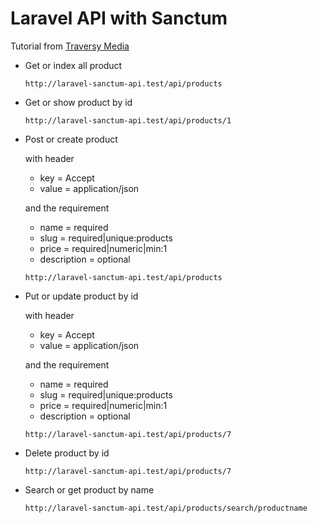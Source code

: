 # Laravel API with Sanctum
Tutorial from [Traversy Media](https://www.youtube.com/watch?v=MT-GJQIY3EU)

- Get or index all product
  ```
  http://laravel-sanctum-api.test/api/products
  ```
  
- Get or show product by id
  ```
  http://laravel-sanctum-api.test/api/products/1
  ```

- Post  or create product
  
  with header 
  - key = Accept 
  - value = application/json
  
  and the requirement
  - name = required
  - slug = required|unique:products
  - price = required|numeric|min:1
  - description = optional

  ```
  http://laravel-sanctum-api.test/api/products
  ```

- Put or update product by id
  
  with header 
  - key = Accept 
  - value = application/json
  
  and the requirement
  - name = required
  - slug = required|unique:products
  - price = required|numeric|min:1
  - description = optional
  
  ```
  http://laravel-sanctum-api.test/api/products/7
  ```

- Delete product by id
  ```
  http://laravel-sanctum-api.test/api/products/7
  ```

- Search or get product by name
  ```
  http://laravel-sanctum-api.test/api/products/search/productname
  ```
